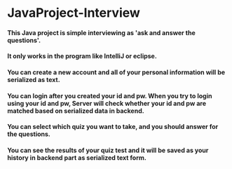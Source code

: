 # JavaProject-Interview

#### This Java project is simple interviewing as 'ask and answer the questions'.
#### It only works in the program like IntelliJ or eclipse.

#### You can create a new account and all of your personal information will be serialized as text.
#### You can login after you created your id and pw. When you try to login using your id and pw, Server will check whether your id and pw are matched based on serialized data in backend.
#### You can select which quiz you want to take, and you should answer for the questions.

#### You can see the results of your quiz test and it will be saved as your history in backend part as serialized text form.
